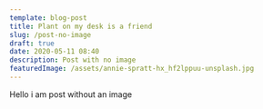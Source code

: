```yaml
---
template: blog-post
title: Plant on my desk is a friend
slug: /post-no-image
draft: true
date: 2020-05-11 08:40
description: Post with no image
featuredImage: /assets/annie-spratt-hx_hf2lppuu-unsplash.jpg
---
```

Hello i am post without an image